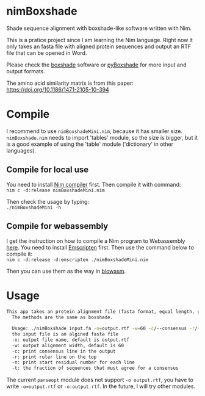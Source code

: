 # nimBoxshade
Shade sequence alignment with boxshade-like software written with Nim.

This is a pratice project since I am learning the Nim language. Right now it only takes an fasta file with aligned protein sequences and output an RTF file that can be opened in Word.

Please check the [boxshade](https://github.com/pinbo/boxshade) software or [pyBoxshade](https://github.com/mdbaron42/pyBoxshade) for more input and output formats.

The amino acid similarity matrix is from this paper:
https://doi.org/10.1186/1471-2105-10-394

# Compile
I recommend to use `nimBoxshadeMini.nim`, because it has smaller size. `nimBoxshade.nim` needs to import 'tables' module, so the size is bigger, but it is a good example of using the 'table' module ('dictionary' in other languages).
## Compile for local use
You need to install [Nim compiler](https://nim-lang.org/install.html) first. Then compile it with command:  
`nim c -d:release nimBoxshadeMini.nim`

Then check the usage by typing:  
`./nimBoxshadeMini -h`

## Compile for webassembly
I get the instruction on how to compile a Nim program to Webassembly [here](https://github.com/treeform/nim_emscripten_tutorial). You need to install [Emscripten](https://emscripten.org/docs/getting_started/downloads.html) first. Then use the command below to compile it:  
`nim c -d:release -d:emscripten ./nimBoxshadeMini.nim`

Then you can use them as the way in [biowasm](https://github.com/biowasm/biowasm).

# Usage

``` sh
This app takes an protein alignment file (fasta format, equal length, gaps are "-") and output a RTF file with beautiful shading.
  The methods are the same as boxshade.

  Usage: ./nimBoxshade input.fa -o=output.rtf -w=60 -c/--consensus -r/--ruler -n/--number -t/--threshold=0.5
  the input file is an algined fasta file
  -o: output file name, default is output.rtf
  -w: output alignment width, default is 60
  -c: print consensus line in the output
  -r: print ruler line on the top
  -n: print start residual number for each line
  -t: the fraction of sequences that must agree for a consensus 
```

The current `parseopt` module does not support `-o output.rtf`, you have to write `-o=output.rtf` or `-o:output.rtf`. In the future, I will try other modules.